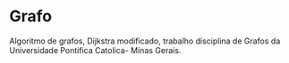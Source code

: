 # Grafo
Algoritmo de grafos, Dijkstra modificado, trabalho disciplina de Grafos da Universidade Pontifica Catolica- Minas Gerais.

